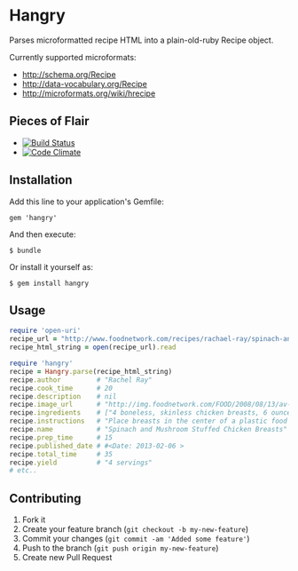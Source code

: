 # Hangry

Parses microformatted recipe HTML into a plain-old-ruby Recipe object.

Currently supported microformats:
- http://schema.org/Recipe
- http://data-vocabulary.org/Recipe
- http://microformats.org/wiki/hrecipe

## Pieces of Flair
- [![Build Status](https://travis-ci.org/iancanderson/hangry.png?branch=master)](http://travis-ci.org/iancanderson/hangry)
- [![Code Climate](https://codeclimate.com/github/iancanderson/hangry.png)](https://codeclimate.com/github/iancanderson/hangry)

## Installation

Add this line to your application's Gemfile:

    gem 'hangry'

And then execute:

    $ bundle

Or install it yourself as:

    $ gem install hangry

## Usage

```ruby
require 'open-uri'
recipe_url = "http://www.foodnetwork.com/recipes/rachael-ray/spinach-and-mushroom-stuffed-chicken-breasts-recipe/index.html"
recipe_html_string = open(recipe_url).read

require 'hangry'
recipe = Hangry.parse(recipe_html_string)
recipe.author         # "Rachel Ray"
recipe.cook_time      # 20
recipe.description    # nil
recipe.image_url      # "http://img.foodnetwork.com/FOOD/2008/08/13/av-rachael-ray.jpg"
recipe.ingredients    # ["4 boneless, skinless chicken breasts, 6 ounces", "Large plastic food storage bags or waxed paper", "1 package, 10 ounces, frozen chopped spinach", "2 tablespoons butter", "12 small mushroom caps, crimini or button", "2 cloves garlic, cracked", "1 small shallot, quartered", "Salt and freshly ground black pepper", "1 cup part skim ricotta cheese", "1/2 cup grated Parmigiano or Romano, a couple of handfuls", "1/2 teaspoon fresh grated or ground nutmeg", "Toothpicks", "2 tablespoons extra-virgin olive oil", "2 tablespoons butter", "2 tablespoons flour", "1/2 cup white wine", "1 cup chicken broth"]
recipe.instructions   # "Place breasts in the center of a plastic food storage..."
recipe.name           # "Spinach and Mushroom Stuffed Chicken Breasts"
recipe.prep_time      # 15
recipe.published_date # #<Date: 2013-02-06 >
recipe.total_time     # 35
recipe.yield          # "4 servings"
# etc..
```

## Contributing

1. Fork it
2. Create your feature branch (`git checkout -b my-new-feature`)
3. Commit your changes (`git commit -am 'Added some feature'`)
4. Push to the branch (`git push origin my-new-feature`)
5. Create new Pull Request
